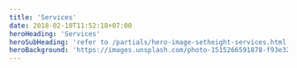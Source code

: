 ```yaml
---
title: 'Services'
date: 2018-02-10T11:52:18+07:00
heroHeading: 'Services'
heroSubHeading: 'refer to /partials/hero-image-setheight-services.html to change this subheading.'
heroBackground: 'https://images.unsplash.com/photo-1515266591878-f93e32bc5937?crop=entropy&cs=tinysrgb&fit=crop&fm=jpg&h=400&ixid=MnwxfDB8MXxyYW5kb218MHx8fHx8fHx8MTY4MTg1MDA3MQ&ixlib=rb-4.0.3&q=80&utm_campaign=api-credit&utm_medium=referral&utm_source=unsplash_source&w=1600'
---
```

